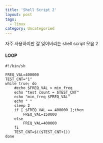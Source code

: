 ```yaml
---
title: 'Shell Script 2'
layout: post
tags:
  - linux
category: Uncategoried
---
```

자주 사용하지만 잘 잊어버리는 shell script 모음 2
#### LOOP
```shell?line_number=false
#!/bin/sh

FREQ_VAL=400000
TEST_CNT="1"
while true; do
    #echo $FREQ_VAL > min_freq
    echo "test count = $TEST_CNT"
    echo "min_freq $FREQ_VAL"
    echo " "
    sleep 2
    if [ $FREQ_VAL == 400000 ];then
        FREQ_VAL=150000
    else
        FREQ_VAL=400000
    fi
    TEST_CNT=$(($TEST_CNT+1))
done
```

